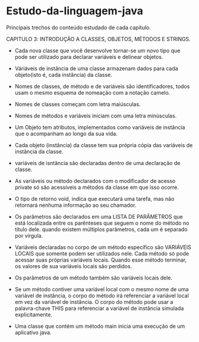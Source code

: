 # Estudo-da-linguagem-java
Principais trechos do conteúdo estudado de cada capitulo.



CAPITULO 3: INTRODUÇÃO A CLASSES, OBJETOS, MÉTODOS E STRINGS.


- Cada nova classe que você desenvolve tornar-se um novo tipo que pode ser utilizado para declarar variáveis e delinear objetos.

- Váriáveis de instância de uma classe armazenam dados para cada objeto(isto é, cada instância) da classe.

- Nomes de classes, de método e de variáveis são identificadores, todos usam o mesmo esquema de nomeação com a notação camelo. 
- Nomes de classes começam com letra maiúsculas.
- Nomes de métodos e variáveis iniciam com uma letra minúsculas.
- Um Objeto tem atributos, implementados como variáveis de instância que o acompanham ao longo da sua vida.
- Cada objeto (instância) da classe tem sua própria cópia das variáveis de instância da classe.
- variáveis de isntância são declaradas dentro de uma declaração de classe.

- As variáveis ou método declarados com o modificador de acesso private só são acessíveis a métodos da classe em que isso ocorre.

- O tipo de retorno void, indica que executará uma tarefa, mas não retornará nenhuma informação ao seu chamador.

- Os parâmetros são declarados em uma LISTA DE PARÂMETROS que está localizada entre os parênteses que seguem o nome do método no título dele. quando existem múltiplos parâmetros, cada um é separado por vírgula.

- Variáveis declaradas no corpo de um método específico são VARIÁVEIS LOCAIS que somente podem ser utilizados nele. Cada método só pode acessar suas próprias variáveis locais. Quando esse método terminar, os valores de sua variáveis locais são perdidos.
- Os parâmetros de um método também são variáveis locais dele.

- Se um método contiver uma variável local com o mesmo nome de uma variável de instância, o corpo do método irá referenciar a variável local em vez da variável de instância. O corpo do método pode usar a palavra-chave THIS  para referenciar a variável de instância simulada explicitamente. 

- Uma classe que contém um método main inicia uma execução de um aplicativo java.


